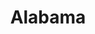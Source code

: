 ---
title: Alabama
layout: songs
event: 16th Street Baptist Church Bombing
category: 16th street baptist
artist: John Coltrane
writer:
label:
producer:
award1:
award2:
award3:
released: 1964
video: https://www.youtube.com/embed/Sd5R0susntk
description: Lorem ipsum dolor sit amet, consectetur adipiscing elit, sed do eiusmod tempor incididunt ut labore et dolore magna aliqua. Semper quis lectus nulla at volutpat diam ut venenatis tellusLorem ipsum dolor sit amet, consectetur adipiscing elit, sed do eiusmod tempor incididunt ut labore et dolore magna aliqua. Semper quis lectus nulla at volutpat diam ut venenatis tellus
lyrics: 
---